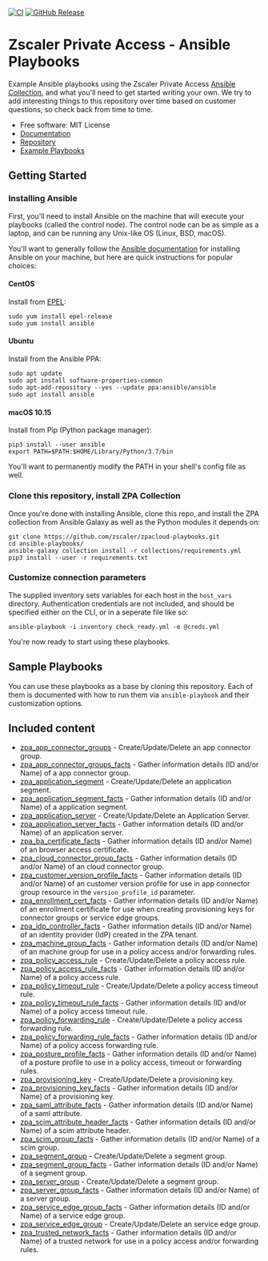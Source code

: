 [![CI](https://github.com/zscaler/zpacloud-playbooks/actions/workflows/ci.yml/badge.svg)](https://github.com/zscaler/zpacloud-playbooks/actions/workflows/ci.yml)
[![GitHub Release](https://img.shields.io/github/v/release/zscaler/zpacloud-playbooks.svg)](https://github.com/zscaler/zpacloud-playbooks/releases)
# Zscaler Private Access - Ansible Playbooks

Example Ansible playbooks using the Zscaler Private Access
[Ansible Collection](https://github.com/zscaler/zpacloud-ansible), and what you'll need to get started writing your own. We try to add interesting things to this repository over time based on customer questions, so check back from time to time.

- Free software: MIT License
- [Documentation](https://zscaler.github.io/zpacloud-ansible)
- [Repository](https://github.com/zscaler/zpacloud-ansible)
- [Example Playbooks](https://github.com/zscaler/zpacloud-playbooks)
    
## Getting Started

### Installing Ansible

First, you'll need to install Ansible on the machine that will execute your playbooks (called the control node). The control node can be as simple as a laptop, and can be running any Unix-like OS (Linux, BSD, macOS).

You'll want to generally follow the
[Ansible documentation](https://docs.ansible.com/ansible/latest/installation_guide/intro_installation_module.html#installing-the-control-node)
for installing Ansible on your machine, but here are quick instructions for popular choices:

#### CentOS

Install from [EPEL](https://fedoraproject.org/wiki/EPEL):

```
sudo yum install epel-release
sudo yum install ansible
```

#### Ubuntu

Install from the Ansible PPA:

```
sudo apt update
sudo apt install software-properties-common
sudo apt-add-repository --yes --update ppa:ansible/ansible
sudo apt install ansible
```

#### macOS 10.15

Install from Pip (Python package manager):

```
pip3 install --user ansible
export PATH=$PATH:$HOME/Library/Python/3.7/bin
```

You'll want to permanently modify the PATH in your shell's config file as well.

### Clone this repository, install ZPA Collection

Once you're done with installing Ansible, clone this repo, and install the ZPA collection from Ansible Galaxy as well as the Python modules it depends on:

```
git clone https://github.com/zscaler/zpacloud-playbooks.git
cd ansible-playbooks/
ansible-galaxy collection install -r collections/requirements.yml
pip3 install --user -r requirements.txt
```

### Customize connection parameters

The supplied inventory sets variables for each host in the `host_vars` directory.  Authentication credentials are not included, and should be specified either on the CLI, or in a seperate file like so:

```
ansible-playbook -i inventory check_ready.yml -e @creds.yml
```

You're now ready to start using these playbooks.

## Sample Playbooks

You can use these playbooks as a base by cloning this repository.  Each of them is documented with how to run them via
`ansible-playbook` and their customization options.

## Included content

- [zpa_app_connector_groups](https://zscaler.github.io/zpacloud-ansible/modules/zpa_app_connector_groups_module.html) - Create/Update/Delete an app connector group.
- [zpa_app_connector_groups_facts](https://zscaler.github.io/zpacloud-ansible/modules/zpa_app_connector_groups_facts_module.html) - Gather information details (ID and/or Name) of a app connector group.
- [zpa_application_segment](https://zscaler.github.io/zpacloud-ansible/modules/zpa_application_segment_module.html) - Create/Update/Delete an application segment.
- [zpa_application_segment_facts](https://zscaler.github.io/zpacloud-ansible/modules/zpa_application_segment_facts_module.html) - Gather information details (ID and/or Name) of a application segment.
- [zpa_application_server](https://zscaler.github.io/zpacloud-ansible/modules/zpa_application_server_module.html) - Create/Update/Delete an Application Server.
- [zpa_application_server_facts](https://zscaler.github.io/zpacloud-ansible/modules/zpa_application_server_facts_module.html) - Gather information details (ID and/or Name) of an application server.
- [zpa_ba_certificate_facts](https://zscaler.github.io/zpacloud-ansible/modules/zpa_ba_certificate_facts_module.html) - Gather information details (ID and/or Name) of an browser access certificate.
- [zpa_cloud_connector_group_facts](https://zscaler.github.io/zpacloud-ansible/modules/zpa_cloud_connector_group_facts_module.html) - Gather information details (ID and/or Name) of an cloud connector group.
- [zpa_customer_version_profile_facts](https://zscaler.github.io/zpacloud-ansible/modules/zpa_customer_version_profile_facts_module.html) - Gather information details (ID and/or Name) of an customer version profile for use in app connector group resource in the `version_profile_id` parameter.
- [zpa_enrollment_cert_facts](https://zscaler.github.io/zpacloud-ansible/modules/zpa_enrollment_cert_facts_module.html) - Gather information details (ID and/or Name) of an enrollment certificate for use when creating provisioning keys for connector groups or service edge groups.
- [zpa_idp_controller_facts](https://zscaler.github.io/zpacloud-ansible/modules/zpa_idp_controller_facts_module.html) - Gather information details (ID and/or Name) of an identity provider (IdP) created in the ZPA tenant.
- [zpa_machine_group_facts](https://zscaler.github.io/zpacloud-ansible/modules/zpa_machine_group_facts_module.html) - Gather information details (ID and/or Name) of an machine group for use in a policy access and/or forwarding rules.
- [zpa_policy_access_rule](https://zscaler.github.io/zpacloud-ansible/modules/zpa_policy_access_rule_module.html) - Create/Update/Delete a policy access rule.
- [zpa_policy_access_rule_facts](https://zscaler.github.io/zpacloud-ansible/modules/zpa_policy_access_rule_facts_module.html) - Gather information details (ID and/or Name) of a policy access rule.
- [zpa_policy_timeout_rule](https://zscaler.github.io/zpacloud-ansible/modules/zpa_policy_timeout_rule_module.html) - Create/Update/Delete a policy access timeout rule.
- [zpa_policy_timeout_rule_facts](https://zscaler.github.io/zpacloud-ansible/modules/zpa_policy_timeout_rule_facts_module.html) - Gather information details (ID and/or Name) of a policy access timeout rule.
- [zpa_policy_forwarding_rule](https://zscaler.github.io/zpacloud-ansible/modules/zpa_policy_forwarding_rule_module.html) - Create/Update/Delete a policy access forwarding rule.
- [zpa_policy_forwarding_rule_facts](https://zscaler.github.io/zpacloud-ansible/modules/zpa_policy_forwarding_rule_facts_module.html) - Gather information details (ID and/or Name) of a policy access forwarding rule.
- [zpa_posture_profile_facts](https://zscaler.github.io/zpacloud-ansible/modules/zpa_posture_profile_facts_module.html) - Gather information details (ID and/or Name) of a posture profile to use in a policy access, timeout or forwarding rules.
- [zpa_provisioning_key](https://zscaler.github.io/zpacloud-ansible/modules/zpa_provisioning_key_module.html) - Create/Update/Delete a provisioning key.
- [zpa_provisioning_key_facts](https://zscaler.github.io/zpacloud-ansible/modules/zpa_provisioning_key_facts_module.html) - Gather information details (ID and/or Name) of a provisioning key.
- [zpa_saml_attribute_facts](https://zscaler.github.io/zpacloud-ansible/modules/zpa_saml_attribute_facts_module.html) - Gather information details (ID and/or Name) of a saml attribute.
- [zpa_scim_attribute_header_facts](https://zscaler.github.io/zpacloud-ansible/modules/zpa_scim_attribute_header_facts_module.html) - Gather information details (ID and/or Name) of a scim attribute header.
- [zpa_scim_group_facts](https://zscaler.github.io/zpacloud-ansible/modules/zpa_scim_group_facts_module.html) - Gather information details (ID and/or Name) of a scim group.
- [zpa_segment_group](https://zscaler.github.io/zpacloud-ansible/modules/zpa_segment_group_module.html) - Create/Update/Delete a segment group.
- [zpa_segment_group_facts](https://zscaler.github.io/zpacloud-ansible/modules/zpa_segment_group_facts_module.html) - Gather information details (ID and/or Name) of a segment group.
- [zpa_server_group](https://zscaler.github.io/zpacloud-ansible/modules/zpa_server_group_module.html) - Create/Update/Delete a segment group.
- [zpa_server_group_facts](https://zscaler.github.io/zpacloud-ansible/modules/zpa_server_group_facts_module.html) - Gather information details (ID and/or Name) of a server group.
- [zpa_service_edge_group_facts](https://zscaler.github.io/zpacloud-ansible/modules/zpa_service_edge_group_facts_module.html) - Gather information details (ID and/or Name) of a service edge group.
- [zpa_service_edge_group](https://zscaler.github.io/zpacloud-ansible/modules/zpa_service_edge_group_module.html) - Create/Update/Delete an service edge group.
- [zpa_trusted_network_facts](https://zscaler.github.io/zpacloud-ansible/modules/zpa_trusted_network_facts_module.html) - Gather information details (ID and/or Name) of a trusted network for use in a policy access and/or forwarding rules.
